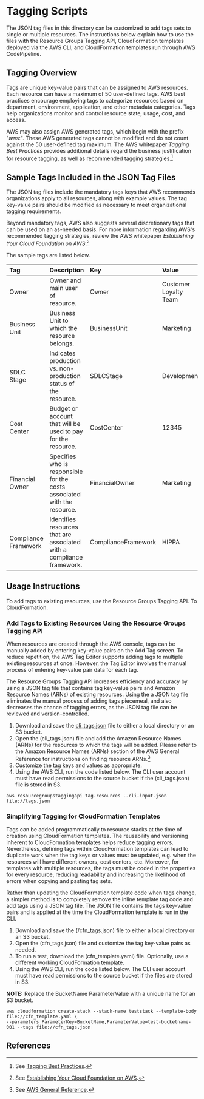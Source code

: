 # Tagging Scripts

The JSON tag files in this directory can be customized to add tags sets to single or multiple resources.  The instructions below explain how to use the files with the Resource Groups Tagging API, CloudFormation templates deployed via the AWS CLI, and CloudFormation templates run through AWS CodePipeline.

## Tagging Overview

Tags are unique key-value pairs that can be assigned to AWS resources.  Each resource can have a maximum of 50 user-defined tags.  AWS best practices encourage employing tags to categorize resources based on department, environment, application, and other metadata categories.  Tags help organizations  monitor and control resource state, usage, cost, and access. 

AWS may also assign AWS generated tags, which begin with the prefix "aws:".  These AWS generated tags cannot be modified and do not count against the 50 user-defined tag maximum.  The AWS whitepaper *Tagging Best Practices* provides additional details regard the business justification for resource tagging, as well as recommended tagging strategies.[^1]

## Sample Tags Included in the JSON Tag Files

The JSON tag files include the mandatory tags keys that AWS recommends organizations apply to all resources, along with example values.  The tag key-value pairs should be modified as necessary to meet organizational tagging requirements.

Beyond mandatory tags, AWS also suggests several discretionary tags that can be used on an as-needed basis.  For more information regarding AWS's recommended tagging strategies, review the AWS whitepaper *Establishing Your Cloud Foundation on AWS*.[^2]

The sample tags are listed below.

| Tag | Description | Key | Value |
|:-----------------|:------------|:--------|:--------|
| Owner | Owner and main user of resource. | Owner | Customer Loyalty Team |
| Business Unit | Business Unit to which the resource belongs. | BusinessUnit | Marketing |
| SDLC Stage | Indicates production vs. non-production status of the resource. | SDLCStage | Development |
| Cost Center | Budget or account that will be used to pay for the resource. | CostCenter | 12345 |
| Financial Owner | Specifies who is responsible for the costs associated with the resource. | FinancialOwner | Marketing |
| Compliance Framework | Identifies resources that are associated with a compliance framework. | ComplianceFramework | HIPPA |

## Usage Instructions

To add tags to existing resources, use the Resource Groups Tagging API.  To CloudFormation.

### Add Tags to Existing Resources Using the Resource Groups Tagging API

When resources are created through the AWS console, tags can be manually added by entering key-value pairs on the Add Tag screen.  To reduce repetition, the AWS Tag Editor supports adding tags to multiple existing resources at once.  However, the Tag Editor involves the manual process of entering key-value pair data for each tag.

The Resource Groups Tagging API increases efficiency and accuracy by using a JSON tag file that contains tag key-value pairs and Amazon Resource Names (ARNs) of existing resources.  Using the a JSON tag file eliminates the manual process of adding tags piecemeal, and also decreases the chance of tagging errors, as the JSON tag file can be reviewed and version-controlled.

1. Download and save the [cli_tags.json](/cli_tags.json) file to either a local directory or an S3 bucket.
2. Open the (cli_tags.json) file and add the Amazon Resource Names (ARNs) for the resources to which the tags will be added.  Please refer to the Amazon Resource Names (ARNs) section of the AWS General Reference for instructions on finding resource ARNs.[^3]
3. Customize the tag keys and values as appropriate. 
4. Using the AWS CLI, run the code listed below.  The CLI user account must have read permissions to the source bucket if the (cli_tags.json) file is stored in S3.

```
aws resourcegroupstaggingapi tag-resources --cli-input-json file://tags.json
```

### Simplifying Tagging for CloudFormation Templates

Tags can be added programmatically to resource stacks at the time of creation using CloudFormation templates.  The reusability and versioning inherent to CloudFormation templates helps reduce tagging errors.  Nevertheless, defining tags within CloudFormation templates can lead to duplicate work when the tag keys or values must be updated, e.g. when the resources will have different owners, cost centers, etc.  Moreover, for templates with multiple resources, the tags must be coded in the properties for every resource, reducing readability and increasing the likelihood of errors when copying and pasting tag sets.

Rather than updating the CloudFormation template code when tags change, a simpler method is to completely remove the inline template tag code and add tags using a JSON tag file.  The JSON file contains the tags key-value pairs and is applied at the time the CloudFormation template is run in the CLI.

1. Download and save the (/cfn_tags.json) file to either a local directory or an S3 bucket.
2. Open the (cfn_tags.json) file and customize the tag key-value pairs as needed. 
3. To run a test, download the (cfn_template.yaml) file.  Optionally, use a different working CloudFormation template.
4. Using the AWS CLI, run the code listed below.  The CLI user account must have read permissions to the source bucket if the files are stored in S3.

**NOTE:** Replace the BucketName ParameterValue with a unique name for an S3 bucket.

```
aws cloudformation create-stack --stack-name teststack --template-body file://cfn_template.yaml \
--parameters ParameterKey=BucketName,ParameterValue=test-bucketname-001 --tags file://cfn_tags.json
```

## References
[^1]:See [Tagging Best Practices](https://docs.aws.amazon.com/whitepapers/latest/tagging-best-practices/tagging-best-practices.html).
[^2]:See [Establishing Your Cloud Foundation on AWS](https://docs.aws.amazon.com/whitepapers/latest/establishing-your-cloud-foundation-on-aws/welcome.html).
[^3]:See [AWS General Reference](https://docs.aws.amazon.com/general/latest/gr/aws-arns-and-namespaces.html).
